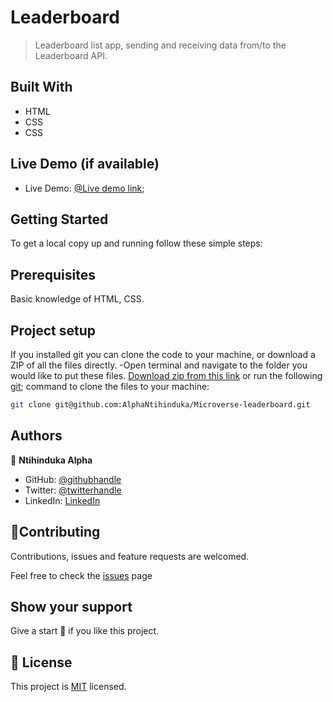 # Leaderboard
> Leaderboard list app, sending and receiving data from/to the Leaderboard API.

## Built With
- HTML
- CSS
- CSS
​
## Live Demo (if available)
- Live Demo: [@Live demo link](https://alphantihinduka.github.io/Microverse-leaderboard/dist/);

## Getting Started
To get a local copy up and running follow these simple steps:

## Prerequisites
Basic knowledge of HTML, CSS.

## Project setup
If you installed git you can clone the code to your machine, or download a ZIP of all the files directly.
-Open terminal and navigate to the folder you would like to put these files.
[Download zip from this link](https://github.com/AlphaNtihinduka/Microverse-leaderboard/archive/refs/heads/main.zip)  or run the following [git](https://git-scm.com/downloads); command to clone the files to your machine:

```bash 
git clone git@github.com:AlphaNtihinduka/Microverse-leaderboard.git
```
## Authors
👤 **Ntihinduka Alpha**
- GitHub: [@githubhandle](https://github.com/AlphaNtihinduka)
- Twitter: [@twitterhandle](https://twitter.com/AlphaNtihinduka)
- LinkedIn: [LinkedIn](https://www.linkedin.com/in/ntihinduka-alpha-81bb7b22a/)

## 🤝Contributing
Contributions, issues and feature requests are welcomed.

Feel free to check the [issues](https://github.com/AlphaNtihinduka/Microverse-leaderboard/issues) page

## Show your support
Give a start 🌟 if you like this project.

## 📃 License
This project is [MIT](https://github.com/alphantihinduka/Microverse-leaderboard/blob/development/MIT.md) licensed.
